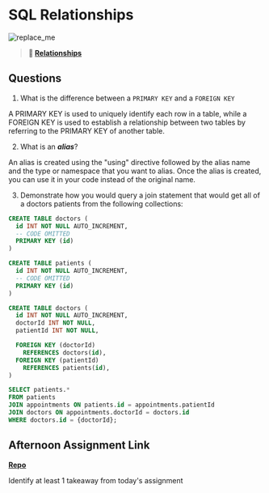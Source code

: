 # SQL Relationships

![replace_me](https://codeworks.blob.core.windows.net/public/assets/img/illustrations/placeholder.svg)

> **📖 [Relationships](https://codeworksacademy.com/fs-student-guide/resources/wk11/02-MySQL-Relationships)**

## Questions

1. What is the difference between a `PRIMARY KEY` and a `FOREIGN KEY` 

A PRIMARY KEY is used to uniquely identify each row in a table, while a FOREIGN KEY is used to establish a relationship between two tables by referring to the PRIMARY KEY of another table.

2. What is an ***alias***?

An alias is created using the "using" directive followed by the alias name and the type or namespace that you want to alias. Once the alias is created, you can use it in your code instead of the original name.

3. Demonstrate how you would query a join statement that would get all of a doctors patients from the following collections:

```SQL
CREATE TABLE doctors (
  id INT NOT NULL AUTO_INCREMENT,
  -- CODE OMITTED
  PRIMARY KEY (id)
)

CREATE TABLE patients (
  id INT NOT NULL AUTO_INCREMENT,
  -- CODE OMITTED
  PRIMARY KEY (id)
)

CREATE TABLE doctors (
  id INT NOT NULL AUTO_INCREMENT,
  doctorId INT NOT NULL,
  patientId INT NOT NULL,

  FOREIGN KEY (doctorId)
    REFERENCES doctors(id),
  FOREIGN KEY (patientId)
    REFERENCES patients(id),
)

SELECT patients.*
FROM patients
JOIN appointments ON patients.id = appointments.patientId
JOIN doctors ON appointments.doctorId = doctors.id
WHERE doctors.id = {doctorId};

```

## Afternoon Assignment Link

**[Repo](https://github.com/AnastasiiaShaynyuk/<ASSIGNMENT_REPO>)**

Identify at least 1 takeaway from today's assignment

